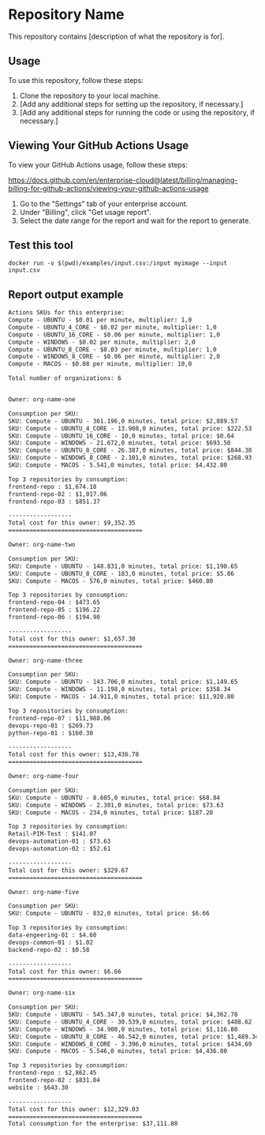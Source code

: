 # Repository Name

This repository contains [description of what the repository is for].

## Usage

To use this repository, follow these steps:

1. Clone the repository to your local machine.
2. [Add any additional steps for setting up the repository, if necessary.]
3. [Add any additional steps for running the code or using the repository, if necessary.]

## Viewing Your GitHub Actions Usage

To view your GitHub Actions usage, follow these steps:

https://docs.github.com/en/enterprise-cloud@latest/billing/managing-billing-for-github-actions/viewing-your-github-actions-usage

1. Go to the "Settings" tab of your enterprise account.
2. Under "Billing", click "Get usage report".
3. Select the date range for the report and wait for the report to generate.

## Test this tool

```
docker run -v $(pwd)/examples/input.csv:/input myimage --input input.csv
```

## Report output example

```txt
Actions SKUs for this enterprise:
Compute - UBUNTU - $0.01 per minute, multiplier: 1,0
Compute - UBUNTU_4_CORE - $0.02 per minute, multiplier: 1,0
Compute - UBUNTU_16_CORE - $0.06 per minute, multiplier: 1,0
Compute - WINDOWS - $0.02 per minute, multiplier: 2,0
Compute - UBUNTU_8_CORE - $0.03 per minute, multiplier: 1,0
Compute - WINDOWS_8_CORE - $0.06 per minute, multiplier: 2,0
Compute - MACOS - $0.08 per minute, multiplier: 10,0

Total number of organizations: 6 


Owner: org-name-one

Consumption per SKU:
SKU: Compute - UBUNTU - 361.196,0 minutes, total price: $2,889.57
SKU: Compute - UBUNTU_4_CORE - 13.908,0 minutes, total price: $222.53
SKU: Compute - UBUNTU_16_CORE - 10,0 minutes, total price: $0.64
SKU: Compute - WINDOWS - 21.672,0 minutes, total price: $693.50
SKU: Compute - UBUNTU_8_CORE - 26.387,0 minutes, total price: $844.38
SKU: Compute - WINDOWS_8_CORE - 2.101,0 minutes, total price: $268.93
SKU: Compute - MACOS - 5.541,0 minutes, total price: $4,432.80

Top 3 repositories by consumption:
frontend-repo : $1,674.18
frontend-repo-02 : $1,017.06
frontend-repo-03 : $851.37

------------------
Total cost for this owner: $9,352.35
======================================

Owner: org-name-two

Consumption per SKU:
SKU: Compute - UBUNTU - 148.831,0 minutes, total price: $1,190.65
SKU: Compute - UBUNTU_8_CORE - 183,0 minutes, total price: $5.86
SKU: Compute - MACOS - 576,0 minutes, total price: $460.80

Top 3 repositories by consumption:
frontend-repo-04 : $473.65
frontend-repo-05 : $196.22
frontend-repo-06 : $194.90

------------------
Total cost for this owner: $1,657.30
======================================

Owner: org-name-three

Consumption per SKU:
SKU: Compute - UBUNTU - 143.706,0 minutes, total price: $1,149.65
SKU: Compute - WINDOWS - 11.198,0 minutes, total price: $358.34
SKU: Compute - MACOS - 14.911,0 minutes, total price: $11,928.80

Top 3 repositories by consumption:
frontend-repo-07 : $11,988.06
devops-repo-01 : $269.73
python-repo-01 : $160.30

------------------
Total cost for this owner: $13,436.78
======================================

Owner: org-name-four

Consumption per SKU:
SKU: Compute - UBUNTU - 8.605,0 minutes, total price: $68.84
SKU: Compute - WINDOWS - 2.301,0 minutes, total price: $73.63
SKU: Compute - MACOS - 234,0 minutes, total price: $187.20

Top 3 repositories by consumption:
Retail-PIM-Test : $141.07
devops-automation-01 : $73.63
devops-automation-02 : $52.61

------------------
Total cost for this owner: $329.67
======================================

Owner: org-name-five

Consumption per SKU:
SKU: Compute - UBUNTU - 832,0 minutes, total price: $6.66

Top 3 repositories by consumption:
data-engeering-01 : $4.60
devops-common-01 : $1.02
backend-repo-02 : $0.58

------------------
Total cost for this owner: $6.66
======================================

Owner: org-name-six

Consumption per SKU:
SKU: Compute - UBUNTU - 545.347,0 minutes, total price: $4,362.78
SKU: Compute - UBUNTU_4_CORE - 30.539,0 minutes, total price: $488.62
SKU: Compute - WINDOWS - 34.900,0 minutes, total price: $1,116.80
SKU: Compute - UBUNTU_8_CORE - 46.542,0 minutes, total price: $1,489.34
SKU: Compute - WINDOWS_8_CORE - 3.396,0 minutes, total price: $434.69
SKU: Compute - MACOS - 5.546,0 minutes, total price: $4,436.80

Top 3 repositories by consumption:
frontend-repo : $2,862.45
frontend-repo-02 : $831.04
website : $643.30

------------------
Total cost for this owner: $12,329.03
======================================
Total consumption for the enterprise: $37,111.80
```
